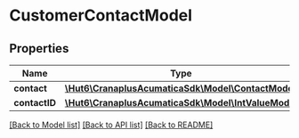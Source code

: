 # CustomerContactModel

## Properties
Name | Type | Description | Notes
------------ | ------------- | ------------- | -------------
**contact** | [**\Hut6\CranaplusAcumaticaSdk\Model\ContactModel**](ContactModel.md) |  | [optional] 
**contactID** | [**\Hut6\CranaplusAcumaticaSdk\Model\IntValueModel**](IntValueModel.md) |  | [optional] 

[[Back to Model list]](../README.md#documentation-for-models) [[Back to API list]](../README.md#documentation-for-api-endpoints) [[Back to README]](../README.md)


